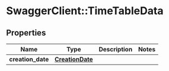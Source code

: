 # SwaggerClient::TimeTableData

## Properties
Name | Type | Description | Notes
------------ | ------------- | ------------- | -------------
**creation_date** | [**CreationDate**](CreationDate.md) |  | 


